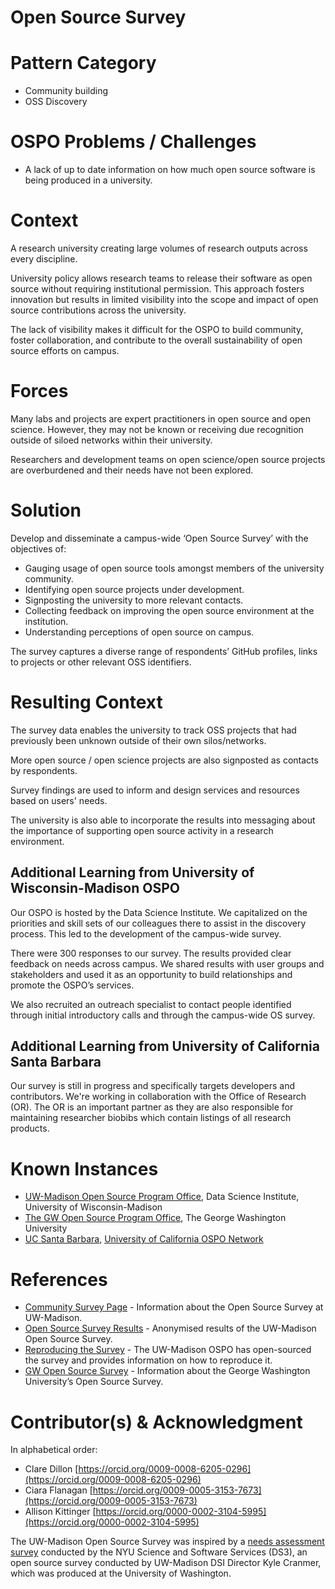 # Open Source Survey

# Pattern Category

* Community building
* OSS Discovery  

# OSPO Problems / Challenges

* A lack of up to date information on how much open source software is being produced in a university.

# Context

A research university creating large volumes of research outputs across every discipline.

University policy allows research teams to release their software as open source without requiring institutional permission. This approach fosters innovation but results in limited visibility into the scope and impact of open source contributions across the university.

The lack of visibility makes it difficult for the OSPO to build community, foster collaboration, and contribute to the overall sustainability of open source efforts on campus.

# Forces

Many labs and projects are expert practitioners in open source and open science. However, they may not be known or receiving due recognition outside of siloed networks within their university.

Researchers and development teams on open science/open source projects are overburdened and their needs have not been explored.

# Solution

Develop and disseminate a campus-wide ‘Open Source Survey’ with the objectives of:

* Gauging usage of open source tools amongst members of the university community.  
* Identifying open source projects under development.   
* Signposting the university to more relevant contacts.  
* Collecting feedback on improving the open source environment at the institution.  
* Understanding perceptions of open source on campus. 

The survey captures a diverse range of respondents’ GitHub profiles, links to projects or other relevant OSS identifiers.

# Resulting Context

The survey data enables the university to track OSS projects that had previously been unknown outside of their own silos/networks.

More open source / open science projects are also signposted as contacts by respondents.

Survey findings are used to inform and design services and resources based on users' needs.

The university is also able to incorporate the results into messaging about the importance of supporting open source activity in a research environment.

## Additional Learning from University of Wisconsin-Madison OSPO

Our OSPO is hosted by the Data Science Institute. We capitalized on the priorities and skill sets of our colleagues there to assist in the discovery process. This led to the development of the campus-wide survey.

There were 300 responses to our survey. The results provided clear feedback on needs across campus. We shared results with user groups and stakeholders and used it as an opportunity to build relationships and promote the OSPO’s services.

We also recruited an outreach specialist to contact people identified through initial introductory calls and through the campus-wide OS survey.

## Additional Learning from University of California Santa Barbara

Our survey is still in progress and specifically targets developers and contributors. We're working in collaboration with the Office of Research (OR). The OR is an important partner as they are also responsible for maintaining researcher biobibs which contain listings of all research products.

# Known Instances

* [UW-Madison Open Source Program Office](https://ospo.wisc.edu/), Data Science Institute, University of Wisconsin-Madison  
* [The GW Open Source Program Office](https://ospo.gwu.edu/), The George Washington University
* [UC Santa Barbara](https://ucospo.net/santa-barbara/), [University of California OSPO Network](https://ucospo.net/about/)

# References

* [Community Survey Page](https://uw-madison-dsi.github.io/open_source_survey_results/) \- Information about the Open Source Survey at UW-Madison.  
* [Open Source Survey Results](https://uw-madison-dsi.github.io/open_source_survey_results/sample.html) \- Anonymised results of the UW-Madison Open Source Survey.  
* [Reproducing the Survey](https://uw-madison-dsi.github.io/open_source_survey_results/reproduction.html) \- The UW-Madison OSPO has open-sourced the survey and provides information on how to reproduce it.  
* [GW Open Source Survey](https://ospo.gwu.edu/gw-open-source-survey) \- Information about the George Washington University’s Open Source Survey.

# Contributor(s) & Acknowledgment

In alphabetical order: 

* Clare Dillon [https://orcid.org/0009-0008-6205-0296](https://orcid.org/0009-0008-6205-0296)  
* Ciara Flanagan [https://orcid.org/0009-0005-3153-7673](https://orcid.org/0009-0005-3153-7673)  
* Allison Kittinger [https://orcid.org/0000-0002-3104-5995](https://orcid.org/0000-0002-3104-5995)

The UW-Madison Open Source Survey was inspired by a [needs assessment survey](https://github.com/ds3-nyu/Needs-Assessment-Survey) conducted by the NYU Science and Software Services (DS3), an open source survey conducted by UW-Madison DSI Director Kyle Cranmer, which was produced at the University of Washington.
